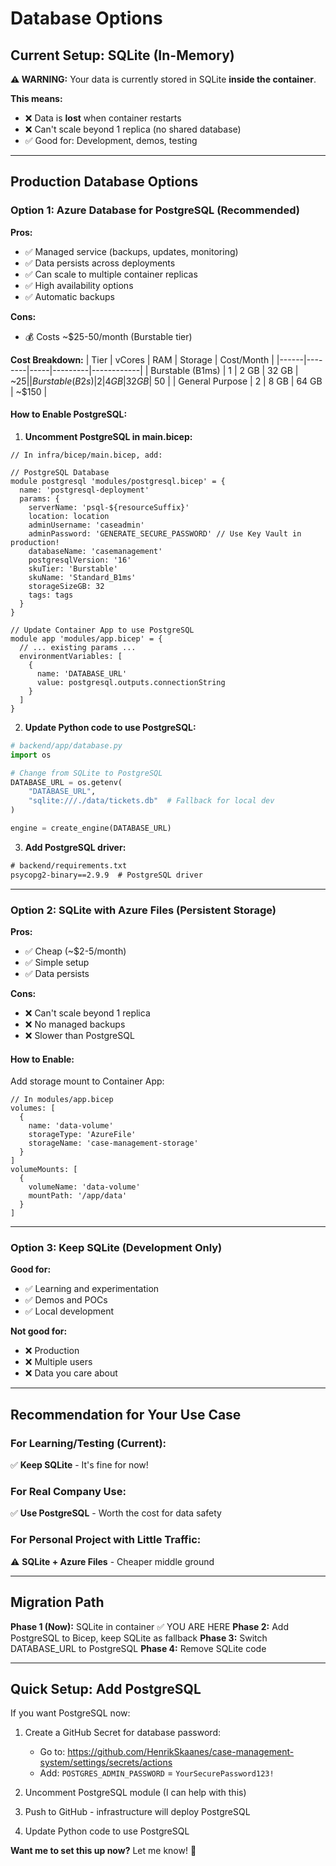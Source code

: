 # Database Options

## Current Setup: SQLite (In-Memory)

**⚠️ WARNING:** Your data is currently stored in SQLite **inside the container**. 

**This means:**
- ❌ Data is **lost** when container restarts
- ❌ Can't scale beyond 1 replica (no shared database)
- ✅ Good for: Development, demos, testing

---

## Production Database Options

### Option 1: Azure Database for PostgreSQL (Recommended)

**Pros:**
- ✅ Managed service (backups, updates, monitoring)
- ✅ Data persists across deployments
- ✅ Can scale to multiple container replicas
- ✅ High availability options
- ✅ Automatic backups

**Cons:**
- 💰 Costs ~$25-50/month (Burstable tier)

**Cost Breakdown:**
| Tier | vCores | RAM | Storage | Cost/Month |
|------|--------|-----|---------|------------|
| Burstable (B1ms) | 1 | 2 GB | 32 GB | ~$25 |
| Burstable (B2s) | 2 | 4 GB | 32 GB | ~$50 |
| General Purpose | 2 | 8 GB | 64 GB | ~$150 |

#### How to Enable PostgreSQL:

1. **Uncomment PostgreSQL in main.bicep:**
```bicep
// In infra/bicep/main.bicep, add:

// PostgreSQL Database
module postgresql 'modules/postgresql.bicep' = {
  name: 'postgresql-deployment'
  params: {
    serverName: 'psql-${resourceSuffix}'
    location: location
    adminUsername: 'caseadmin'
    adminPassword: 'GENERATE_SECURE_PASSWORD' // Use Key Vault in production!
    databaseName: 'casemanagement'
    postgresqlVersion: '16'
    skuTier: 'Burstable'
    skuName: 'Standard_B1ms'
    storageSizeGB: 32
    tags: tags
  }
}

// Update Container App to use PostgreSQL
module app 'modules/app.bicep' = {
  // ... existing params ...
  environmentVariables: [
    {
      name: 'DATABASE_URL'
      value: postgresql.outputs.connectionString
    }
  ]
}
```

2. **Update Python code to use PostgreSQL:**

```python
# backend/app/database.py
import os

# Change from SQLite to PostgreSQL
DATABASE_URL = os.getenv(
    "DATABASE_URL",
    "sqlite:///./data/tickets.db"  # Fallback for local dev
)

engine = create_engine(DATABASE_URL)
```

3. **Add PostgreSQL driver:**
```txt
# backend/requirements.txt
psycopg2-binary==2.9.9  # PostgreSQL driver
```

---

### Option 2: SQLite with Azure Files (Persistent Storage)

**Pros:**
- ✅ Cheap (~$2-5/month)
- ✅ Simple setup
- ✅ Data persists

**Cons:**
- ❌ Can't scale beyond 1 replica
- ❌ No managed backups
- ❌ Slower than PostgreSQL

#### How to Enable:

Add storage mount to Container App:
```bicep
// In modules/app.bicep
volumes: [
  {
    name: 'data-volume'
    storageType: 'AzureFile'
    storageName: 'case-management-storage'
  }
]
volumeMounts: [
  {
    volumeName: 'data-volume'
    mountPath: '/app/data'
  }
]
```

---

### Option 3: Keep SQLite (Development Only)

**Good for:**
- ✅ Learning and experimentation
- ✅ Demos and POCs
- ✅ Local development

**Not good for:**
- ❌ Production
- ❌ Multiple users
- ❌ Data you care about

---

## Recommendation for Your Use Case

### For Learning/Testing (Current):
✅ **Keep SQLite** - It's fine for now!

### For Real Company Use:
✅ **Use PostgreSQL** - Worth the cost for data safety

### For Personal Project with Little Traffic:
⚠️ **SQLite + Azure Files** - Cheaper middle ground

---

## Migration Path

**Phase 1 (Now):** SQLite in container ✅ YOU ARE HERE
**Phase 2:** Add PostgreSQL to Bicep, keep SQLite as fallback
**Phase 3:** Switch DATABASE_URL to PostgreSQL
**Phase 4:** Remove SQLite code

---

## Quick Setup: Add PostgreSQL

If you want PostgreSQL now:

1. Create a GitHub Secret for database password:
   - Go to: https://github.com/HenrikSkaanes/case-management-system/settings/secrets/actions
   - Add: `POSTGRES_ADMIN_PASSWORD` = `YourSecurePassword123!`

2. Uncomment PostgreSQL module (I can help with this)

3. Push to GitHub - infrastructure will deploy PostgreSQL

4. Update Python code to use PostgreSQL

**Want me to set this up now?** Let me know! 🚀
